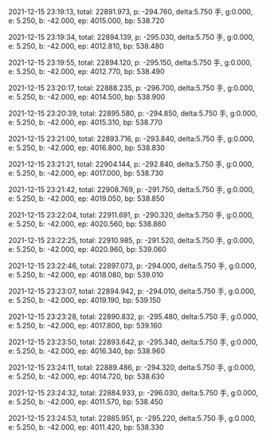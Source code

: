 2021-12-15 23:19:13, total: 22891.973, p: -294.760, delta:5.750 手, g:0.000, e: 5.250, b: -42.000, ep: 4015.000, bp: 538.720

2021-12-15 23:19:34, total: 22894.139, p: -295.030, delta:5.750 手, g:0.000, e: 5.250, b: -42.000, ep: 4012.810, bp: 538.480

2021-12-15 23:19:55, total: 22894.120, p: -295.150, delta:5.750 手, g:0.000, e: 5.250, b: -42.000, ep: 4012.770, bp: 538.490

2021-12-15 23:20:17, total: 22888.235, p: -296.700, delta:5.750 手, g:0.000, e: 5.250, b: -42.000, ep: 4014.500, bp: 538.900

2021-12-15 23:20:39, total: 22895.580, p: -294.850, delta:5.750 手, g:0.000, e: 5.250, b: -42.000, ep: 4015.310, bp: 538.770

2021-12-15 23:21:00, total: 22893.716, p: -293.840, delta:5.750 手, g:0.000, e: 5.250, b: -42.000, ep: 4016.800, bp: 538.830

2021-12-15 23:21:21, total: 22904.144, p: -292.840, delta:5.750 手, g:0.000, e: 5.250, b: -42.000, ep: 4017.000, bp: 538.730

2021-12-15 23:21:42, total: 22908.769, p: -291.750, delta:5.750 手, g:0.000, e: 5.250, b: -42.000, ep: 4019.050, bp: 538.850

2021-12-15 23:22:04, total: 22911.691, p: -290.320, delta:5.750 手, g:0.000, e: 5.250, b: -42.000, ep: 4020.560, bp: 538.860

2021-12-15 23:22:25, total: 22910.985, p: -291.520, delta:5.750 手, g:0.000, e: 5.250, b: -42.000, ep: 4020.960, bp: 539.060

2021-12-15 23:22:46, total: 22897.073, p: -294.000, delta:5.750 手, g:0.000, e: 5.250, b: -42.000, ep: 4018.080, bp: 539.010

2021-12-15 23:23:07, total: 22894.942, p: -294.010, delta:5.750 手, g:0.000, e: 5.250, b: -42.000, ep: 4019.190, bp: 539.150

2021-12-15 23:23:28, total: 22890.832, p: -295.480, delta:5.750 手, g:0.000, e: 5.250, b: -42.000, ep: 4017.800, bp: 539.160

2021-12-15 23:23:50, total: 22893.642, p: -295.340, delta:5.750 手, g:0.000, e: 5.250, b: -42.000, ep: 4016.340, bp: 538.960

2021-12-15 23:24:11, total: 22889.486, p: -294.320, delta:5.750 手, g:0.000, e: 5.250, b: -42.000, ep: 4014.720, bp: 538.630

2021-12-15 23:24:32, total: 22884.933, p: -296.030, delta:5.750 手, g:0.000, e: 5.250, b: -42.000, ep: 4011.570, bp: 538.450

2021-12-15 23:24:53, total: 22885.951, p: -295.220, delta:5.750 手, g:0.000, e: 5.250, b: -42.000, ep: 4011.420, bp: 538.330